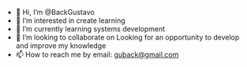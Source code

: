 - 👋 Hi, I’m @BackGustavo
- 👀 I’m interested in create learning
- 🌱 I’m currently learning systems development
- 💞️ I’m looking to collaborate on Looking for an opportunity to develop and improve my knowledge
- 📫 How to reach me by email: guback@gmail.com

<!---
BackGustavo/BackGustavo is a ✨ special ✨ repository because its `README.md` (this file) appears on your GitHub profile.
You can click the Preview link to take a look at your changes.
--->

